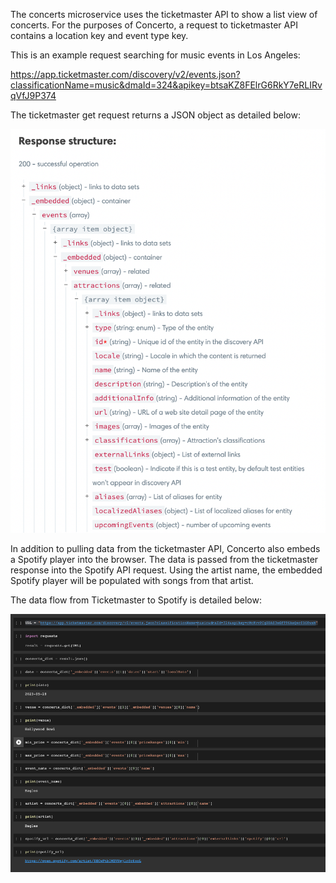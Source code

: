 The concerts microservice uses the ticketmaster API to show a list view of concerts.
For the purposes of Concerto, a request to ticketmaster API contains a location key and event type key.

This is an example request searching for music events in Los Angeles:

https://app.ticketmaster.com/discovery/v2/events.json?classificationName=music&dmaId=324&apikey=btsaKZ8FElrG6RkY7eRLIRvqVfJ9P374

The ticketmaster get request returns a JSON object as detailed below:

![Ticketmaster JSON response structure](readme_images/tm_response.png)

In addition to pulling data from the ticketmaster API, Concerto also embeds a Spotify player into the browser. The data is passed from the ticketmaster response into the Spotify API request. Using the artist name, the embedded Spotify player will be populated with songs from that artist.

The data flow from Ticketmaster to Spotify is detailed below:

![Data flow from Ticketmaster to Spotify](readme_images/tm_spotify_dataflow.png)
